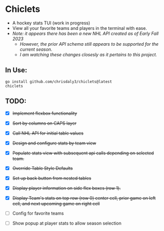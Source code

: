 # Chiclets
- A hockey stats TUI (work in progress)
- View all your favorite teams and players in the terminal with ease.
- *Note: it appears there has been a new NHL API created as of Early Fall 2023*
    - *However, the prior API schema still appears to be supported for the current season.*
    - *I am watching these changes closesly as it pertains to this project.*

## In Use:
```
go install github.com/chrisdaly3/chiclets@latest
chiclets
```

## TODO:
- [x] ~~Implement flexbox functionality~~
- [x] ~~Sort by columns on CAPS layer~~
- [x] ~~Call NHL API for initial table values~~
- [x] ~~Design and configure stats by team view~~
- [x] ~~Populate stats view with subsequent api calls depending on selected team.~~
- [x] ~~Override Table Style Defaults~~
- [x] ~~Set up back button from nested tables~~
- [x] ~~Display player information on side flex boxes (row 1).~~
- [x] ~~Display Team's stats on top row (row 0) center cell, prior game on left cell, and next upcoming game on right cell~~
- [ ] Config for favorite teams
- [ ] Show popup at player stats to allow season selection
 
